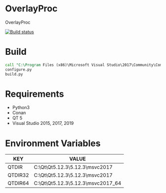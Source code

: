 # OverlayProc
OverlayProc

[![Build status](https://ci.appveyor.com/api/projects/status/j02ws5bngmwep7a9?svg=true)](https://ci.appveyor.com/project/ZCube/overlayproc)

# Build

```cmd
call "C:\Program Files (x86)\Microsoft Visual Studio\2017\Community\Common7\Tools\VsDevCmd.bat"
configure.py
build.py
```

# Requirements

* Python3
* Conan
* QT 5
* Visual Studio 2015, 2017, 2019

# Environment Variables
KEY | VALUE
--|--
QTDIR | C:\Qt\Qt5.12.3\5.12.3\msvc2017
QTDIR32 | C:\Qt\Qt5.12.3\5.12.3\msvc2017
QTDIR64 | C:\Qt\Qt5.12.3\5.12.3\msvc2017_64

